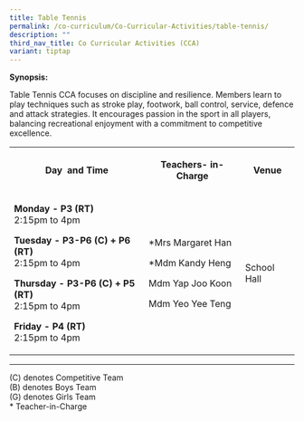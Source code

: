 ```yaml
---
title: Table Tennis
permalink: /co-curriculum/Co-Curricular-Activities/table-tennis/
description: ""
third_nav_title: Co Curricular Activities (CCA)
variant: tiptap
---
```

<p><strong>Synopsis:&nbsp;</strong></p><p>Table Tennis CCA focuses on discipline and resilience. Members learn to play techniques such as stroke play, footwork, ball control, service, defence and attack strategies. It encourages passion in the sport in all players, balancing recreational enjoyment with a commitment to competitive excellence.&nbsp;</p><table><tbody><tr><th rowspan="1" colspan="1"><p>Day&nbsp; and Time</p></th><th rowspan="1" colspan="1"><p>Teachers- in-Charge</p></th><th rowspan="1" colspan="1"><p>Venue</p></th></tr><tr><td rowspan="1" colspan="1"><p><strong>Monday - P3 (RT)&nbsp;</strong><br>2:15pm to 4pm</p><p><strong>Tuesday - P3-P6 (C) + P6 (RT)</strong><br>2:15pm to 4pm</p><p><strong>Thursday - P3-P6 (C) + P5 (RT)</strong><br>2:15pm to 4pm</p><p><strong>Friday - P4 (RT)&nbsp;</strong><br>2:15pm to 4pm</p></td><td rowspan="1" colspan="1"><p>*Mrs Margaret Han</p><p>*Mdm Kandy Heng</p><p>Mdm Yap Joo Koon</p><p>Mdm Yeo Yee Teng</p></td><td rowspan="1" colspan="1"><p>School Hall</p></td></tr></tbody></table><hr><p>(C) denotes Competitive Team<br>(B) denotes Boys Team<br>(G) denotes Girls Team<br>* Teacher-in-Charge</p><p><br></p>